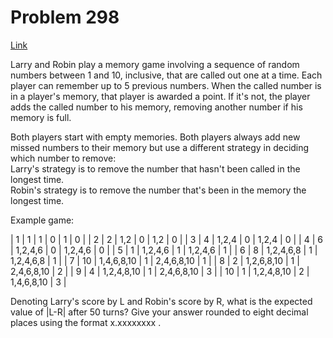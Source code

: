 # Problem 298

[Link](https://projecteuler.net/problem=298)

Larry and Robin play a memory game involving a sequence of random numbers between 1 and 10, inclusive, that are called out one at a time. Each player can remember up to 5 previous numbers. When the called number is in a player's memory, that player is awarded a point. If it's not, the player adds the called number to his memory, removing another number if his memory is full.

Both players start with empty memories. Both players always add new missed numbers to their memory but use a different strategy in deciding which number to remove:  
Larry's strategy is to remove the number that hasn't been called in the longest time.  
Robin's strategy is to remove the number that's been in the memory the longest time.

Example game:

| 1  | 1  | 1          | 0 | 1          | 0 |
| 2  | 2  | 1,2        | 0 | 1,2        | 0 |
| 3  | 4  | 1,2,4      | 0 | 1,2,4      | 0 |
| 4  | 6  | 1,2,4,6    | 0 | 1,2,4,6    | 0 |
| 5  | 1  | 1,2,4,6    | 1 | 1,2,4,6    | 1 |
| 6  | 8  | 1,2,4,6,8  | 1 | 1,2,4,6,8  | 1 |
| 7  | 10 | 1,4,6,8,10 | 1 | 2,4,6,8,10 | 1 |
| 8  | 2  | 1,2,6,8,10 | 1 | 2,4,6,8,10 | 2 |
| 9  | 4  | 1,2,4,8,10 | 1 | 2,4,6,8,10 | 3 |
| 10 | 1  | 1,2,4,8,10 | 2 | 1,4,6,8,10 | 3 |

Denoting Larry's score by L and Robin's score by R, what is the expected value of |L-R| after 50 turns? Give your answer rounded to eight decimal places using the format x.xxxxxxxx .
